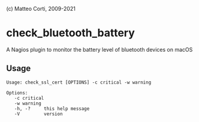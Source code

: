  (c) Matteo Corti, 2009-2021

# check_bluetooth_battery

A Nagios plugin to monitor the battery level of bluetooth devices on macOS

## Usage
```
Usage: check_ssl_cert [OPTIONS] -c critical -w warning

Options:
   -c critical
   -w warning
   -h, -?     this help message
   -V         version
```
